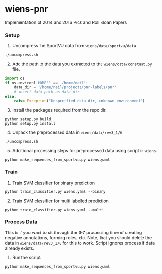 # wiens-pnr
Implementation of 2014 and 2016 Pick and Roll Sloan Papers

### Setup

1. Uncompress the SportVU data from `wiens/data/sportvu/data`
```bash
./uncompress.sh
```

2. Add the path to the data you extracted to the `wiens/data/constant.py` file.
```py
import os
if os.environ['HOME'] == '/home/neil':
    data_dir = '/home/neil/projects/pnr-labels/pnr'
    # insert data path as data_dir
else:
    raise Exception("Unspecified data_dir, unknown environment")
```

3. Install the packages required from the repo dir.
```
python setup.py build
python setup.py install
```

4. Unpack the preprocessed data in `wiens/data/rev3_1/0`
```bash
./uncompress.sh
```

5. Additional processing steps for preprocessed data using script in `wiens`.
```
python make_sequences_from_sportvu.py wiens.yaml
```

### Train

1. Train SVM classifier for binary prediction
```
python train_classifier.py wiens.yaml --binary
```

2. Train SVM classifier for multi labelled prediction
```
python train_classifier.py wiens.yaml --multi
```

### Process Data

This is if you want to sit through the 6-7 processing time of creating negative annotations, forming roles, etc.
Note, that you should delete the data in `wiens/data/rev3_1/0` for this to work.
Script ignores process if data already exists.

1. Run the script.
```
python make_sequences_from_sportvu.py wiens.yaml
```
